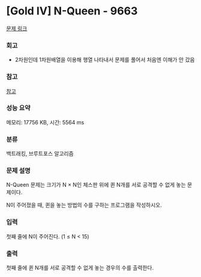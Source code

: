 # [Gold IV] N-Queen - 9663 

[문제 링크](https://www.acmicpc.net/problem/9663) 

### 회고
<ul>
<li>2차원인데 1차원배열을 이용해 행열 나타내서 문제를 풀어서 처음엔 이해가 안 갔음</li>
</ul>

### 참고

[참고](https://infodon.tistory.com/61) 


### 성능 요약

메모리: 17756 KB, 시간: 5564 ms

### 분류

백트래킹, 브루트포스 알고리즘

### 문제 설명

<p>N-Queen 문제는 크기가 N × N인 체스판 위에 퀸 N개를 서로 공격할 수 없게 놓는 문제이다.</p>

<p>N이 주어졌을 때, 퀸을 놓는 방법의 수를 구하는 프로그램을 작성하시오.</p>

### 입력 

 <p>첫째 줄에 N이 주어진다. (1 ≤ N < 15)</p>

### 출력 

 <p>첫째 줄에 퀸 N개를 서로 공격할 수 없게 놓는 경우의 수를 출력한다.</p>

